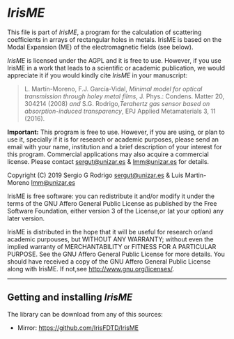 *IrisME* 
============
This file is part of *IrisME*, a program for the calculation of scattering coefficients in arrays of rectangular holes in metals. IrisME is based on the Modal Expansion (ME) of the electromagnetic fields (see below). 

*IrisME* is licensed under the AGPL and it is free to use. However, if you use IrisME in a work that leads to a scientific or academic publication, we would appreciate it if you would kindly cite *IrisME* in your manuscript:

> L. Martín-Moreno, F.J. García-Vidal, *Minimal model for
> optical transmission through holey metal films*, J. Phys.:
> Condens. Matter 20, 304214 (2008) *and*
> S.G. Rodrigo,*Terahertz gas sensor 
> based on absorption-induced transparency*, 
> EPJ Applied Metamaterials 3, 11 (2016).

**Important:** This program is free to use. However, if you are using, or plan to use it, specially if it is for research or academic purposes, please send an email with your name, institution and a brief description of your interest for this program. Commercial applications may also acquire a commercial license. Please contact <sergut@unizar.es> & <lmm@unizar.es> for details.      

Copyright (C) 2019 Sergio G Rodrigo <sergut@unizar.es> & Luis Martin-Moreno <lmm@unizar.es>

IrisME is free software: you can redistribute it and/or modify it under the terms of the GNU Affero General Public License as published by the Free Software Foundation, either version 3 of the License,or (at your option) any later version.
  
IrisME is distributed in the hope that it will be useful for research or/and academic purpouses, but WITHOUT ANY WARRANTY; without even the implied warranty of MERCHANTABILITY or FITNESS FOR A PARTICULAR PURPOSE. See the GNU Affero General Public License for more details. You should have received a copy of the GNU Affero General Public License along with IrisME. If not,see <http://www.gnu.org/licenses/>.

***

Getting and installing *IrisME*
-------------------------------

The library can be download from any of this sources:
- Mirror: <https://github.com/IrisFDTD/IrisME>



